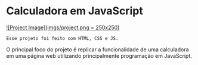 # Calculadora em JavaScript

[![Project Image](imgs/project.png = 250x250)](https://web-calculator-js.herokuapp.com)

`Esse projeto foi feito com HTML, CSS e JS.`

O principal foco do projeto é replicar a funcionalidade de uma calculadora em uma página web utilizando principalmente programação em JavaScript.